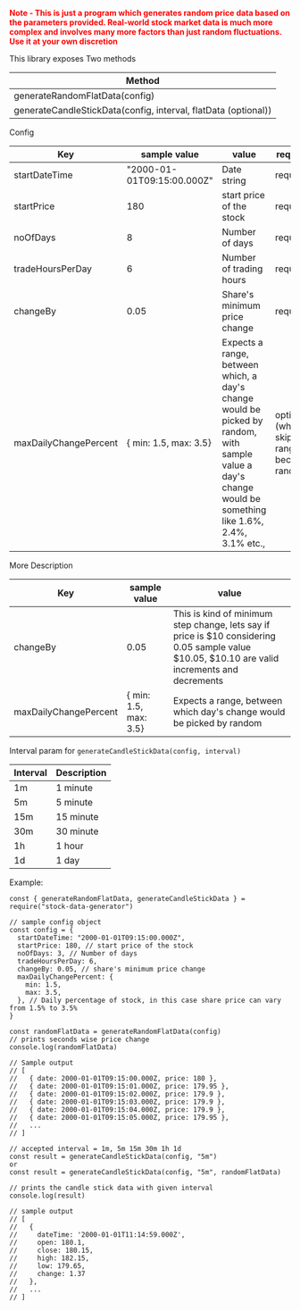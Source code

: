 <span style="color:red"> **Note - This is just a program which generates random price data based on the parameters provided. Real-world stock market data is much more complex and involves many more factors than just random fluctuations. Use it at your own discretion** </span>

This library exposes Two methods

|Method |
| --- | 
| generateRandomFlatData(config) |
| generateCandleStickData(config, interval, flatData (optional)) |

Config

| Key |  sample value |value | required|
| --- | --- | --- | --- |
|startDateTime | "2000-01-01T09:15:00.000Z" |Date string | required|
| startPrice | 180|start price of the stock | required|
| noOfDays | 8 | Number of days |required|
| tradeHoursPerDay| 6 | Number of trading hours | required|
| changeBy| 0.05 |Share's minimum price change | required|
|maxDailyChangePercent|  { min: 1.5, max: 3.5} | Expects a range, between which, a day's change would be picked by random, with sample value a day's change would be something like 1.6%, 2.4%, 3.1% etc., | optional (when skipped range becomes random) |

More Description

| Key |  sample value |value |
| --- | --- | --- |
| changeBy| 0.05 |  This is kind of minimum step change, lets say if price is $10 considering 0.05 sample value $10.05, $10.10 are valid increments and decrements | 
| maxDailyChangePercent | { min: 1.5, max: 3.5} | Expects a range, between which day's change would be picked by random |

Interval param for  ``` generateCandleStickData(config, interval) ```

| Interval | Description|
| --- | --- |
| 1m | 1 minute |
| 5m | 5 minute |
| 15m | 15 minute |
| 30m | 30 minute |
| 1h | 1 hour |
| 1d | 1 day |

Example:

```
const { generateRandomFlatData, generateCandleStickData } = require("stock-data-generator")

// sample config object
const config = {
  startDateTime: "2000-01-01T09:15:00.000Z",
  startPrice: 180, // start price of the stock
  noOfDays: 3, // Number of days
  tradeHoursPerDay: 6,
  changeBy: 0.05, // share's minimum price change
  maxDailyChangePercent: {
    min: 1.5,
    max: 3.5,
  }, // Daily percentage of stock, in this case share price can vary from 1.5% to 3.5%
}

const randomFlatData = generateRandomFlatData(config)
// prints seconds wise price change
console.log(randomFlatData)

// Sample output
// [
//   { date: 2000-01-01T09:15:00.000Z, price: 180 },
//   { date: 2000-01-01T09:15:01.000Z, price: 179.95 },
//   { date: 2000-01-01T09:15:02.000Z, price: 179.9 },
//   { date: 2000-01-01T09:15:03.000Z, price: 179.9 },
//   { date: 2000-01-01T09:15:04.000Z, price: 179.9 },
//   { date: 2000-01-01T09:15:05.000Z, price: 179.95 },
//   ...
// ]

// accepted interval = 1m, 5m 15m 30m 1h 1d
const result = generateCandleStickData(config, "5m")
or
const result = generateCandleStickData(config, "5m", randomFlatData)

// prints the candle stick data with given interval
console.log(result)

// sample output
// [
//   {
//     dateTime: '2000-01-01T11:14:59.000Z',
//     open: 180.1,
//     close: 180.15,
//     high: 182.15,
//     low: 179.65,
//     change: 1.37
//   },
//   ...
// ]
```